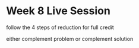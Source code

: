 # Week 8 Live Session


follow the 4 steps of reduction for full credit

either complement problem or complement solution